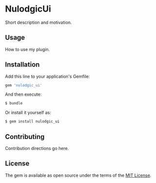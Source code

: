 # NulodgicUi
Short description and motivation.

## Usage
How to use my plugin.

## Installation
Add this line to your application's Gemfile:

```ruby
gem 'nulodgic_ui'
```

And then execute:
```bash
$ bundle
```

Or install it yourself as:
```bash
$ gem install nulodgic_ui
```

## Contributing
Contribution directions go here.

## License
The gem is available as open source under the terms of the [MIT License](http://opensource.org/licenses/MIT).
